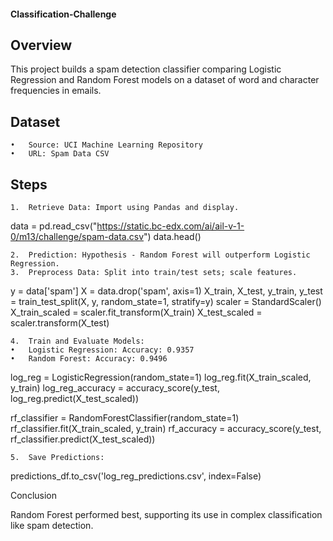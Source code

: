 #### Classification-Challenge

## Overview

This project builds a spam detection classifier comparing Logistic Regression and Random Forest models on a dataset of word and character frequencies in emails.

## Dataset

	•	Source: UCI Machine Learning Repository
	•	URL: Spam Data CSV

## Steps

	1.	Retrieve Data: Import using Pandas and display.

data = pd.read_csv("https://static.bc-edx.com/ai/ail-v-1-0/m13/challenge/spam-data.csv")
data.head()


	2.	Prediction: Hypothesis - Random Forest will outperform Logistic Regression.
	3.	Preprocess Data: Split into train/test sets; scale features.

y = data['spam']
X = data.drop('spam', axis=1)
X_train, X_test, y_train, y_test = train_test_split(X, y, random_state=1, stratify=y)
scaler = StandardScaler()
X_train_scaled = scaler.fit_transform(X_train)
X_test_scaled = scaler.transform(X_test)


	4.	Train and Evaluate Models:
	•	Logistic Regression: Accuracy: 0.9357
	•	Random Forest: Accuracy: 0.9496

log_reg = LogisticRegression(random_state=1)
log_reg.fit(X_train_scaled, y_train)
log_reg_accuracy = accuracy_score(y_test, log_reg.predict(X_test_scaled))

rf_classifier = RandomForestClassifier(random_state=1)
rf_classifier.fit(X_train_scaled, y_train)
rf_accuracy = accuracy_score(y_test, rf_classifier.predict(X_test_scaled))


	5.	Save Predictions:

predictions_df.to_csv('log_reg_predictions.csv', index=False)



Conclusion

Random Forest performed best, supporting its use in complex classification like spam detection.
